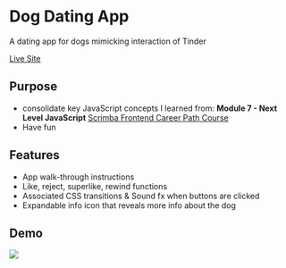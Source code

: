 # Dog Dating App
A dating app for dogs mimicking interaction of Tinder


[Live Site](https://tiny-mochi-3e1c9c.netlify.app/)

## Purpose
- consolidate key JavaScript concepts I learned from:
**Module 7 - Next Level JavaScript** [Scrimba Frontend Career Path Course](https://scrimba.com/learn/frontend) 
- Have fun 


## Features
- App walk-through instructions
- Like, reject, superlike, rewind functions
- Associated CSS transitions & Sound fx when buttons are clicked
- Expandable info icon that reveals more info about the dog 

## Demo
 ![](/images/demo.gif)



